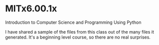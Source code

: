 # MITx6.00.1x
Introduction to Computer Science and Programming Using Python


I have shared a sample of the files from this class out of the many files it generated. It's a beginning level course, so 
there are no real surprises.

